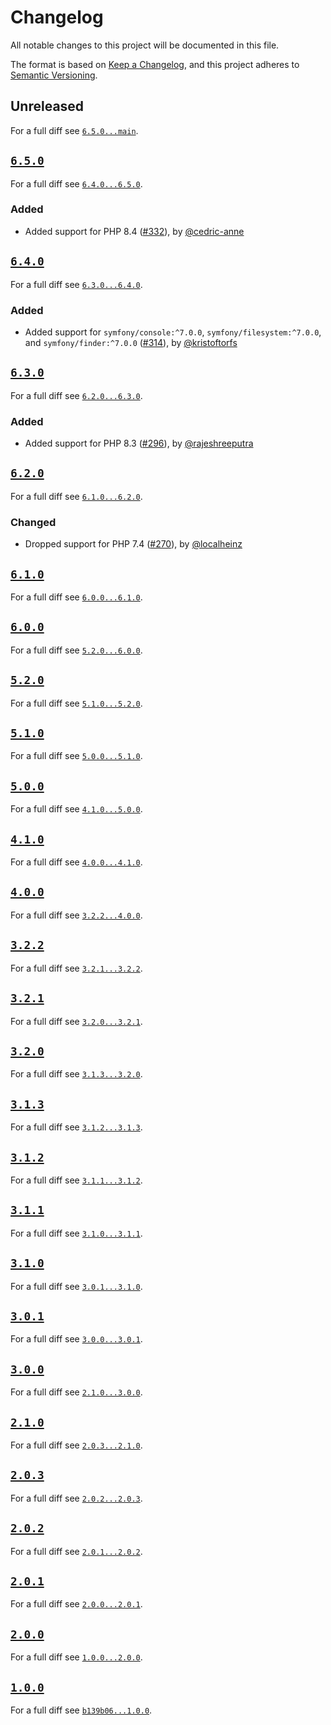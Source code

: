 # Changelog

All notable changes to this project will be documented in this file.

The format is based on [Keep a Changelog](https://keepachangelog.com/en/1.0.0/), and this project adheres to [Semantic Versioning](https://semver.org/spec/v2.0.0.html).

## Unreleased

For a full diff see [`6.5.0...main`][6.5.0...main].

## [`6.5.0`][6.5.0]

For a full diff see [`6.4.0...6.5.0`][6.4.0...6.5.0].

### Added

- Added support for PHP 8.4 ([#332]), by [@cedric-anne]

## [`6.4.0`][6.4.0]

For a full diff see [`6.3.0...6.4.0`][6.3.0...6.4.0].

### Added

- Added support for `symfony/console:^7.0.0`, `symfony/filesystem:^7.0.0`, and `symfony/finder:^7.0.0` ([#314]), by [@kristoftorfs]

## [`6.3.0`][6.3.0]

For a full diff see [`6.2.0...6.3.0`][6.2.0...6.3.0].

### Added

- Added support for PHP 8.3 ([#296]), by [@rajeshreeputra]

## [`6.2.0`][6.2.0]

For a full diff see [`6.1.0...6.2.0`][6.1.0...6.2.0].

### Changed

- Dropped support for PHP 7.4 ([#270]), by [@localheinz]

## [`6.1.0`][6.1.0]

For a full diff see [`6.0.0...6.1.0`][6.0.0...6.1.0].

## [`6.0.0`][6.0.0]

For a full diff see [`5.2.0...6.0.0`][5.2.0...6.0.0].

## [`5.2.0`][5.2.0]

For a full diff see [`5.1.0...5.2.0`][5.1.0...5.2.0].

## [`5.1.0`][5.1.0]

For a full diff see [`5.0.0...5.1.0`][5.0.0...5.1.0].

## [`5.0.0`][5.0.0]

For a full diff see [`4.1.0...5.0.0`][4.1.0...5.0.0].

## [`4.1.0`][4.1.0]

For a full diff see [`4.0.0...4.1.0`][4.0.0...4.1.0].

## [`4.0.0`][4.0.0]

For a full diff see [`3.2.2...4.0.0`][3.2.2...4.0.0].

## [`3.2.2`][3.2.2]

For a full diff see [`3.2.1...3.2.2`][3.2.1...3.2.2].

## [`3.2.1`][3.2.1]

For a full diff see [`3.2.0...3.2.1`][3.2.0...3.2.1].

## [`3.2.0`][3.2.0]

For a full diff see [`3.1.3...3.2.0`][3.1.3...3.2.0].

## [`3.1.3`][3.1.3]

For a full diff see [`3.1.2...3.1.3`][3.1.2...3.1.3].

## [`3.1.2`][3.1.2]

For a full diff see [`3.1.1...3.1.2`][3.1.1...3.1.2].

## [`3.1.1`][3.1.1]

For a full diff see [`3.1.0...3.1.1`][3.1.0...3.1.1].

## [`3.1.0`][3.1.0]

For a full diff see [`3.0.1...3.1.0`][3.0.1...3.1.0].

## [`3.0.1`][3.0.1]

For a full diff see [`3.0.0...3.0.1`][3.0.0...3.0.1].

## [`3.0.0`][3.0.0]

For a full diff see [`2.1.0...3.0.0`][2.1.0...3.0.0].

## [`2.1.0`][2.1.0]

For a full diff see [`2.0.3...2.1.0`][2.0.3...2.1.0].

## [`2.0.3`][2.0.3]

For a full diff see [`2.0.2...2.0.3`][2.0.2...2.0.3].

## [`2.0.2`][2.0.2]

For a full diff see [`2.0.1...2.0.2`][2.0.1...2.0.2].

## [`2.0.1`][2.0.1]

For a full diff see [`2.0.0...2.0.1`][2.0.0...2.0.1].

## [`2.0.0`][2.0.0]

For a full diff see [`1.0.0...2.0.0`][1.0.0...2.0.0].

## [`1.0.0`][1.0.0]

For a full diff see [`b139b06...1.0.0`][b139b06...1.0.0].

[1.0.0]: https://github.com/friendsoftwig/twigcs/releases/tag/1.0.0
[2.0.0]: https://github.com/friendsoftwig/twigcs/releases/tag/2.0.0
[2.0.1]: https://github.com/friendsoftwig/twigcs/releases/tag/2.0.1
[2.0.2]: https://github.com/friendsoftwig/twigcs/releases/tag/2.0.2
[2.0.3]: https://github.com/friendsoftwig/twigcs/releases/tag/v2.0.3
[2.1.0]: https://github.com/friendsoftwig/twigcs/releases/tag/v2.1.0
[3.0.0]: https://github.com/friendsoftwig/twigcs/releases/tag/v3.0.0
[3.0.1]: https://github.com/friendsoftwig/twigcs/releases/tag/v3.0.1
[3.1.0]: https://github.com/friendsoftwig/twigcs/releases/tag/v3.1.0
[3.1.1]: https://github.com/friendsoftwig/twigcs/releases/tag/v3.1.1
[3.1.2]: https://github.com/friendsoftwig/twigcs/releases/tag/v3.1.2
[3.1.3]: https://github.com/friendsoftwig/twigcs/releases/tag/v3.1.3
[3.2.0]: https://github.com/friendsoftwig/twigcs/releases/tag/v3.2.0
[3.2.1]: https://github.com/friendsoftwig/twigcs/releases/tag/v3.2.1
[3.2.2]: https://github.com/friendsoftwig/twigcs/releases/tag/v3.2.2
[4.0.0]: https://github.com/friendsoftwig/twigcs/releases/tag/v4.0.0
[4.1.0]: https://github.com/friendsoftwig/twigcs/releases/tag/v4.1.0
[5.0.0]: https://github.com/friendsoftwig/twigcs/releases/tag/v5.0.0
[5.1.0]: https://github.com/friendsoftwig/twigcs/releases/tag/v5.1.0
[5.2.0]: https://github.com/friendsoftwig/twigcs/releases/tag/5.2.0
[6.0.0]: https://github.com/friendsoftwig/twigcs/releases/tag/v6.0.0
[6.1.0]: https://github.com/friendsoftwig/twigcs/releases/tag/v6.1.0
[6.2.0]: https://github.com/friendsoftwig/twigcs/releases/tag/6.2.0
[6.3.0]: https://github.com/friendsoftwig/twigcs/releases/tag/6.3.0
[6.4.0]: https://github.com/friendsoftwig/twigcs/releases/tag/6.4.0
[6.5.0]: https://github.com/friendsoftwig/twigcs/releases/tag/6.5.0

[b139b06...1.0.0]: https://github.com/friendsoftwig/twigcs/compare/b139b06...1.0.0
[1.0.0...2.0.0]: https://github.com/friendsoftwig/twigcs/compare/1.0.0...2.0.0
[2.0.0...2.0.1]: https://github.com/friendsoftwig/twigcs/compare/2.0.0...2.0.1
[2.0.1...2.0.2]: https://github.com/friendsoftwig/twigcs/compare/2.0.1...2.0.2
[2.0.2...2.0.3]: https://github.com/friendsoftwig/twigcs/compare/2.0.2...v2.0.3
[2.0.3...2.1.0]: https://github.com/friendsoftwig/twigcs/compare/v2.0.3...v2.1.0
[2.1.0...3.0.0]: https://github.com/friendsoftwig/twigcs/compare/v2.1.0...v3.0.0
[3.0.0...3.0.1]: https://github.com/friendsoftwig/twigcs/compare/v3.0.0...v3.0.1
[3.0.1...3.1.0]: https://github.com/friendsoftwig/twigcs/compare/v3.0.1...v3.1.0
[3.1.0...3.1.1]: https://github.com/friendsoftwig/twigcs/compare/v3.1.0...v3.1.1
[3.1.1...3.1.2]: https://github.com/friendsoftwig/twigcs/compare/v3.1.1...v3.1.2
[3.1.2...3.1.3]: https://github.com/friendsoftwig/twigcs/compare/v3.1.2...v3.1.3
[3.1.3...3.2.0]: https://github.com/friendsoftwig/twigcs/compare/v3.1.3...v3.2.0
[3.2.0...3.2.1]: https://github.com/friendsoftwig/twigcs/compare/v3.2.0...v3.2.1
[3.2.1...3.2.2]: https://github.com/friendsoftwig/twigcs/compare/v3.2.1...v3.2.2
[3.2.2...4.0.0]: https://github.com/friendsoftwig/twigcs/compare/v3.2.2...v4.0.0
[4.0.0...4.1.0]: https://github.com/friendsoftwig/twigcs/compare/v4.0.0...v4.1.0
[4.1.0...5.0.0]: https://github.com/friendsoftwig/twigcs/compare/v4.1.0...5.0.0
[5.0.0...5.1.0]: https://github.com/friendsoftwig/twigcs/compare/5.0.0...v5.1.0
[5.1.0...5.2.0]: https://github.com/friendsoftwig/twigcs/compare/v5.1.0...5.2.0
[5.2.0...6.0.0]: https://github.com/friendsoftwig/twigcs/compare/5.2.0...v6.0.0
[6.0.0...6.1.0]: https://github.com/friendsoftwig/twigcs/compare/v6.0.0...v6.1.0
[6.1.0...6.2.0]: https://github.com/friendsoftwig/twigcs/compare/v6.1.0...6.2.0
[6.2.0...6.3.0]: https://github.com/friendsoftwig/twigcs/compare/6.2.0...6.3.0
[6.3.0...6.4.0]: https://github.com/friendsoftwig/twigcs/compare/6.3.0...6.4.0
[6.4.0...6.5.0]: https://github.com/friendsoftwig/twigcs/compare/6.4.0...6.5.0
[6.5.0...main]: https://github.com/friendsoftwig/twigcs/compare/6.5.0...main

[#270]: https://github.com/friendsoftwig/twigcs/pull/270
[#296]: https://github.com/friendsoftwig/twigcs/pull/296
[#314]: https://github.com/friendsoftwig/twigcs/pull/314
[#332]: https://github.com/friendsoftwig/twigcs/pull/332

[@cedric-anne]: https://github.com/cedric-anne
[@kristoftorfs]: https://github.com/kristoftorfs
[@localheinz]: https://github.com/localheinz
[@rajeshreeputra]: https://github.com/rajeshreeputra
